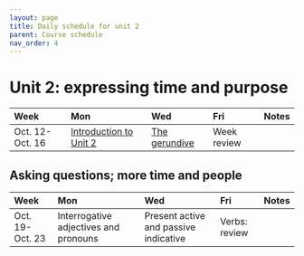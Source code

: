 ```yaml
---
layout: page
title: Daily schedule for unit 2
parent: Course schedule
nav_order: 4
---
```



# Unit 2: expressing time and purpose

| Week | Mon     |  Wed     |  Fri     | Notes |
| :------------- | :------------- |:------------- | :-------------| :-------------|
|Oct. 12-Oct. 16 | [Introduction to Unit 2](../../../assignments/unit2/) | [The gerundive](../../../assignments/gerundive/)| Week review |      |


## Asking questions; more time and people

| Week | Mon     |  Wed     |  Fri     | Notes |
| :------------- | :------------- |:------------- | :-------------| :-------------|
|Oct. 19-Oct. 23 | Interrogative adjectives and pronouns | Present active and passive indicative| Verbs: review |      |

